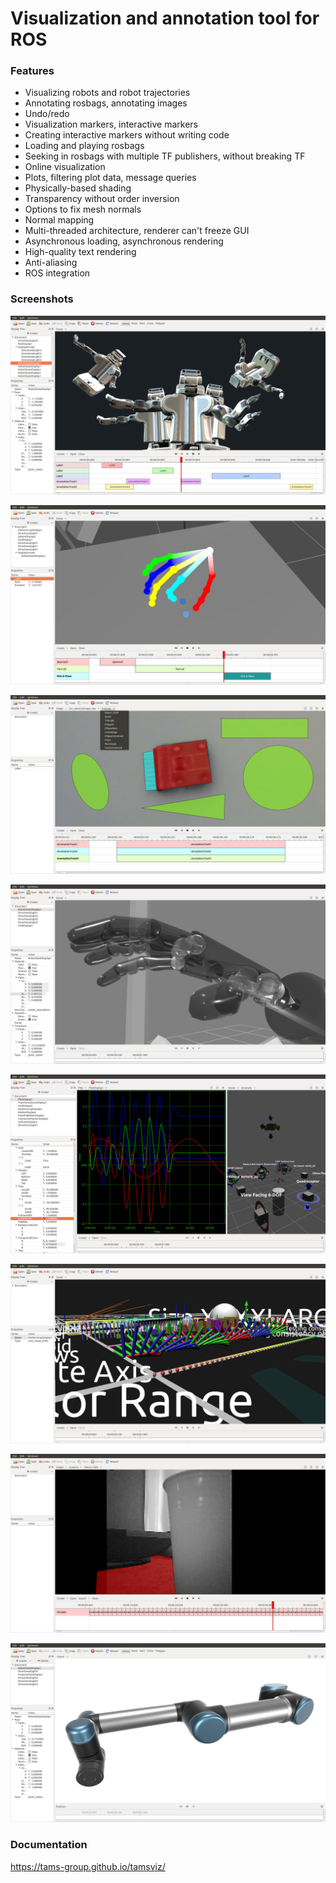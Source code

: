 # Visualization and annotation tool for ROS

### Features

- Visualizing robots and robot trajectories
- Annotating rosbags, annotating images
- Undo/redo
- Visualization markers, interactive markers
- Creating interactive markers without writing code
- Loading and playing rosbags
- Seeking in rosbags with multiple TF publishers, without breaking TF
- Online visualization
- Plots, filtering plot data, message queries
- Physically-based shading
- Transparency without order inversion
- Options to fix mesh normals
- Normal mapping
- Multi-threaded architecture, renderer can't freeze GUI
- Asynchronous loading, asynchronous rendering
- High-quality text rendering
- Anti-aliasing
- ROS integration

### Screenshots

![](screenshots/1.png)

![](screenshots/hand-tracking.png)

![](screenshots/5.png)

![](screenshots/hand-transparent.png)

![](screenshots/plots.png)

![](screenshots/markers-text.png)

![](screenshots/image-annotation.png)

![](screenshots/4.png)

### Documentation

https://tams-group.github.io/tamsviz/
